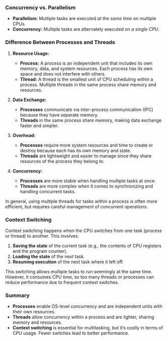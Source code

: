 ### Concurrency vs. Parallelism

- **Parallelism:** Multiple tasks are executed *at the same time* on multiple CPUs.
- **Concurrency:** Multiple tasks are alternately executed on *a single CPU*.

### Difference Between Processes and Threads

1. **Resource Usage:**
   - **Process:** A process is an independent unit that includes its own memory, data, and system resources. Each process has its own space and does not interfere with others.
   - **Thread:** A thread is the smallest unit of CPU scheduling within a process. Multiple threads in the same process share memory and resources.

2. **Data Exchange:**
   - **Processes** communicate via inter-process communication (IPC) because they have separate memory.
   - **Threads** in the same process share memory, making data exchange faster and simpler.

3. **Overhead:**
   - **Processes** require more system resources and time to create or destroy because each has its own memory and state.
   - **Threads** are lightweight and easier to manage since they share resources of the process they belong to.

4. **Concurrency:**
   - **Processes** are more stable when handling multiple tasks at once.
   - **Threads** are more complex when it comes to synchronizing and handling concurrent tasks.

In general, using multiple threads for tasks within a process is often more efficient, but requires careful management of concurrent operations. 

### Context Switching

Context switching happens when the CPU switches from one task (process or thread) to another. This involves:

1. **Saving the state** of the current task (e.g., the contents of CPU registers and the program counter).
2. **Loading the state** of the next task.
3. **Resuming execution** of the next task where it left off.

This switching allows multiple tasks to run seemingly at the same time. However, it consumes CPU time, so too many threads or processes can reduce performance due to frequent context switches.

### Summary

- **Processes** enable OS-level concurrency and are independent units with their own resources.
- **Threads** allow concurrency within a process and are lighter, sharing memory and resources.
- **Context switching** is essential for multitasking, but it’s costly in terms of CPU usage. Fewer switches lead to better performance.